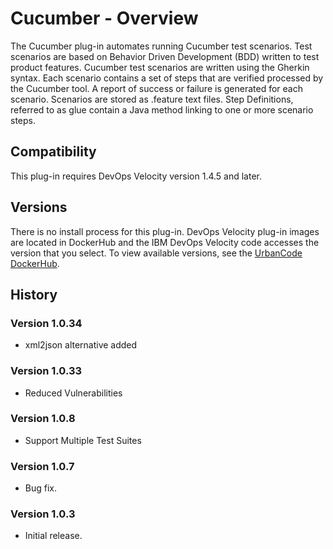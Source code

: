 
# Cucumber - Overview

The Cucumber plug-in automates running Cucumber test scenarios. Test scenarios are based on Behavior Driven Development (BDD) written to test product features. Cucumber test scenarios are written using the Gherkin syntax. Each scenario contains a set of steps that are verified processed by the Cucumber tool. A report of success or failure is generated for each scenario. Scenarios are stored as .feature text files. Step Definitions, referred to as glue contain a Java method linking to one or more scenario steps.

## Compatibility

This plug-in requires DevOps Velocity version 1.4.5 and later.

## Versions

There is no install process for this plug-in. DevOps Velocity plug-in images are located in DockerHub and the IBM DevOps Velocity code accesses the version that you select. To view available versions, see the [UrbanCode DockerHub](https://hub.docker.com/r/urbancode/ucv-ext-cucumber/tags).


## History

### Version 1.0.34

* xml2json alternative added

### Version 1.0.33

* Reduced Vulnerabilities

### Version 1.0.8

* Support Multiple Test Suites

### Version 1.0.7

* Bug fix.

### Version 1.0.3

* Initial release.

